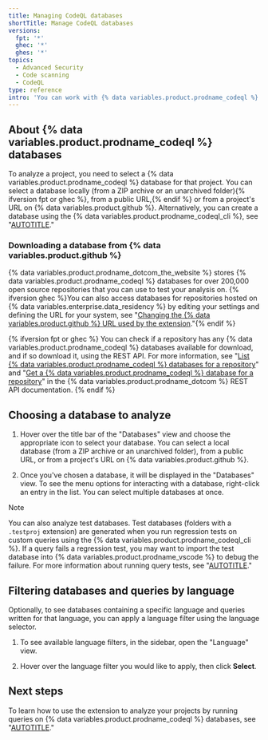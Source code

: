 ```yaml
---
title: Managing CodeQL databases
shortTitle: Manage CodeQL databases
versions:
  fpt: '*'
  ghec: '*'
  ghes: '*'
topics:
  - Advanced Security
  - Code scanning
  - CodeQL
type: reference
intro: 'You can work with {% data variables.product.prodname_codeql %} databases using the extension.'
---
```


## About {% data variables.product.prodname_codeql %} databases

To analyze a project, you need to select a {% data variables.product.prodname_codeql %} database for that project. You can select a database locally (from a ZIP archive or an unarchived folder){% ifversion fpt or ghec %}, from a public URL,{% endif %} or from a project's URL on {% data variables.product.github %}. Alternatively, you can create a database using the {% data variables.product.prodname_codeql_cli %}, see "[AUTOTITLE](/code-security/codeql-cli/using-the-codeql-cli/creating-codeql-databases)."

### Downloading a database from {% data variables.product.github %}

{% data variables.product.prodname_dotcom_the_website %} stores {% data variables.product.prodname_codeql %} databases for over 200,000 open source repositories that you can use to test your analysis on. {% ifversion ghec %}You can also access databases for repositories hosted on {% data variables.enterprise.data_residency %} by editing your settings and defining the URL for your system, see "[Changing the {% data variables.product.github %} URL used by the extension](/code-security/codeql-for-vs-code/using-the-advanced-functionality-of-the-codeql-for-vs-code-extension/customizing-settings#changing-the-github-url-used-by-the-extension)."{% endif %}

{% ifversion fpt or ghec %}
You can check if a repository has any {% data variables.product.prodname_codeql %} databases available for download, and if so download it, using the REST API. For more information, see "[List {% data variables.product.prodname_codeql %} databases for a repository](/rest/code-scanning/code-scanning#list-codeql-databases-for-a-repository)" and "[Get a {% data variables.product.prodname_codeql %} database for a repository](/rest/code-scanning/code-scanning#get-a-codeql-database-for-a-repository)" in the {% data variables.product.prodname_dotcom %} REST API documentation.
{% endif %}

## Choosing a database to analyze

1. Hover over the title bar of the "Databases" view and choose the appropriate icon to select your database. You can select a local database (from a ZIP archive or an unarchived folder), from a public URL, or from a project's URL on {% data variables.product.github %}.

1. Once you've chosen a database, it will be displayed in the "Databases" view. To see the menu options for interacting with a database, right-click an entry in the list. You can select multiple databases at once.

> [!NOTE]
> You can also analyze test databases. Test databases (folders with a `.testproj` extension) are generated when you run regression tests on custom queries using the {% data variables.product.prodname_codeql_cli %}. If a query fails a regression test, you may want to import the test database into {% data variables.product.prodname_vscode %} to debug the failure. For more information about running query tests, see "[AUTOTITLE](/code-security/codeql-cli/using-the-codeql-cli/testing-custom-queries)."

## Filtering databases and queries by language

Optionally, to see databases containing a specific language and queries written for that language, you can apply a language filter using the language selector.

1. To see available language filters, in the sidebar, open the "Language" view.

1. Hover over the language filter you would like to apply, then click **Select**.

## Next steps

To learn how to use the extension to analyze your projects by running queries on {% data variables.product.prodname_codeql %} databases, see "[AUTOTITLE](/code-security/codeql-for-vs-code/getting-started-with-codeql-for-vs-code/running-codeql-queries)."
